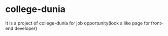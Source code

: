 # college-dunia
It is a project of college-dunia for job opportunity(look a like page for front-end developer)
